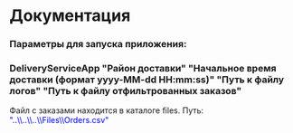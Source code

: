 <h1>Документация</h1>
<h3>
  Параметры для запуска приложения:
</h3>
<h3>
  DeliveryServiceApp "Район доставки" "Начальное время доставки (формат yyyy-MM-dd HH:mm:ss)" "Путь к файлу логов" "Путь к файлу отфильтрованных заказов"
</h3>
<p>Файл с заказами находится в каталоге files. Путь: <span style="color: blue;">"..\\..\\..\\Files\\Orders.csv"</span></p>

